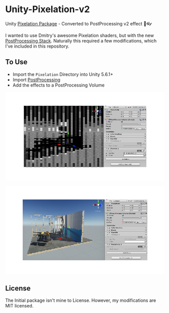 # Unity-Pixelation-v2

Unity [Pixelation Package](https://assetstore.unity.com/packages/vfx/shaders/fullscreen-camera-effects/pixelation-65554) - Converted to PostProcessing v2 effect 🥂👓

I wanted to use Dmitry's awesome Pixelation shaders, but with the new [PostProcessing Stack](https://github.com/Unity-Technologies/PostProcessing).
Naturally this required a few modifications, which I've included in this repository.

## To Use

+ Import the `Pixelation` Directory into Unity 5.6.1+
+ Import [PostProcessing](https://github.com/Unity-Technologies/PostProcessing/wiki/Installation)
+ Add the effects to a PostProcessing Volume

![Chunky Example](./.github/chunky-example.png)


![Pixelation Example](./.github/pixelation-example.png)

## License

The Initial package isn't mine to License. However, my modifications are MIT licensed.
